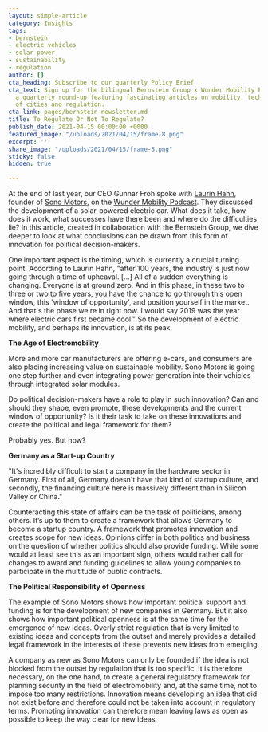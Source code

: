 ```yaml
---
layout: simple-article
category: Insights
tags:
- bernstein
- electric vehicles
- solar power
- sustainability
- regulation
author: []
cta_heading: Subscribe to our quarterly Policy Brief
cta_text: Sign up for the bilingual Bernstein Group x Wunder Mobility Policy Brief,
  a quarterly round-up featuring fascinating articles on mobility, tech, the role
  of cities and regulation.
cta_link: pages/bernstein-newsletter.md
title: To Regulate Or Not To Regulate?
publish_date: 2021-04-15 00:00:00 +0000
featured_image: "/uploads/2021/04/15/frame-8.png"
excerpt: ''
share_image: "/uploads/2021/04/15/frame-5.png"
sticky: false
hidden: true

---
```

At the end of last year, our CEO Gunnar Froh spoke with [Laurin Hahn](https://www.linkedin.com/in/laurin-hahn-162680127/), founder of [Sono Motors](https://www.linkedin.com/company/sono-motors-gmbh/), on the [Wunder Mobility Podcast](https://linktr.ee/wundermobility). They discussed the development of a solar-powered electric car. What does it take, how does it work, what successes have there been and where do the difficulties lie? In this article, created in collaboration with the Bernstein Group, we dive deeper to look at what conclusions can be drawn from this form of innovation for political decision-makers.

One important aspect is the timing, which is currently a crucial turning point. According to Laurin Hahn, "after 100 years, the industry is just now going through a time of upheaval. \[...\] All of a sudden everything is changing. Everyone is at ground zero. And in this phase, in these two to three or two to five years, you have the chance to go through this open window, this 'window of opportunity', and position yourself in the market. And that's the phase we're in right now. I would say 2019 was the year where electric cars first became cool." So the development of electric mobility, and perhaps its innovation, is at its peak.

**The Age of Electromobility**

More and more car manufacturers are offering e-cars, and consumers are also placing increasing value on sustainable mobility. Sono Motors is going one step further and even integrating power generation into their vehicles through integrated solar modules.

Do political decision-makers have a role to play in such innovation? Can and should they shape, even promote, these developments and the current window of opportunity? Is it their task to take on these innovations and create the political and legal framework for them?

Probably yes. But how?

**Germany as a Start-up Country**

"It's incredibly difficult to start a company in the hardware sector in Germany. First of all, Germany doesn't have that kind of startup culture, and secondly, the financing culture here is massively different than in Silicon Valley or China."

Counteracting this state of affairs can be the task of politicians, among others. It’s up to them to create a framework that allows Germany to become a startup country. A framework that promotes innovation and creates scope for new ideas. Opinions differ in both politics and business on the question of whether politics should also provide funding. While some would at least see this as an important sign, others would rather call for changes to award and funding guidelines to allow young companies to participate in the multitude of public contracts.

**The Political Responsibility of Openness**

The example of Sono Motors shows how important political support and funding is for the development of new companies in Germany. But it also shows how important political openness is at the same time for the emergence of new ideas. Overly strict regulation that is very limited to existing ideas and concepts from the outset and merely provides a detailed legal framework in the interests of these prevents new ideas from emerging.

A company as new as Sono Motors can only be founded if the idea is not blocked from the outset by regulation that is too specific. It is therefore necessary, on the one hand, to create a general regulatory framework for planning security in the field of electromobility and, at the same time, not to impose too many restrictions. Innovation means developing an idea that did not exist before and therefore could not be taken into account in regulatory terms. Promoting innovation can therefore mean leaving laws as open as possible to keep the way clear for new ideas.